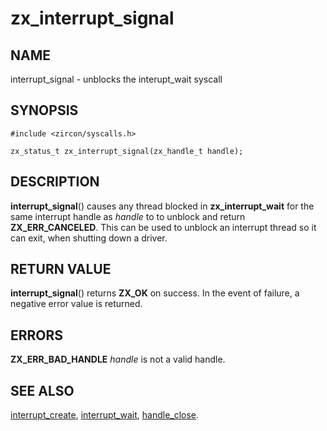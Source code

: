 # zx_interrupt_signal

## NAME

interrupt_signal - unblocks the interupt_wait syscall

## SYNOPSIS

```
#include <zircon/syscalls.h>

zx_status_t zx_interrupt_signal(zx_handle_t handle);
```

## DESCRIPTION

**interrupt_signal**() causes any thread blocked in **zx_interrupt_wait**
for the same interrupt handle as *handle* to to unblock and return **ZX_ERR_CANCELED**.
This can be used to unblock an interrupt thread so it can exit, when shutting down a driver.

## RETURN VALUE

**interrupt_signal**() returns **ZX_OK** on success. In the event
of failure, a negative error value is returned.

## ERRORS

**ZX_ERR_BAD_HANDLE**  *handle* is not a valid handle.

## SEE ALSO

[interrupt_create](interrupt_create.md),
[interrupt_wait](interrupt_wait.md),
[handle_close](handle_close.md).

